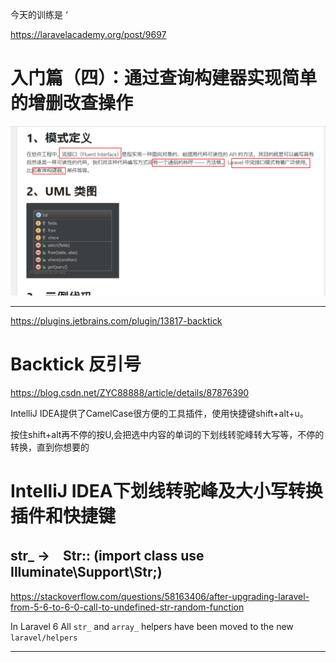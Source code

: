 今天的训练是 ‘

  https://laravelacademy.org/post/9697

# 入门篇（四）：通过查询构建器实现简单的增删改查操作

![image-20220123060449067](https://raw.githubusercontent.com/github50673488/Figurebed/main/img/image-20220123060449067.png)



---

https://plugins.jetbrains.com/plugin/13817-backtick



# Backtick  反引号



https://blog.csdn.net/ZYC88888/article/details/87876390



IntelliJ IDEA提供了CamelCase很方便的工具插件，使用快捷键shift+alt+u。

按住shift+alt再不停的按U,会把选中内容的单词的下划线转驼峰转大写等，不停的转换，直到你想要的

# IntelliJ IDEA下划线转驼峰及大小写转换插件和快捷键



## str_  →　Str::  (import class  use Illuminate\Support\Str;)



https://stackoverflow.com/questions/58163406/after-upgrading-laravel-from-5-6-to-6-0-call-to-undefined-str-random-function



In Laravel 6 All `str_` and `array_` helpers have been moved to the new `laravel/helpers`



---



